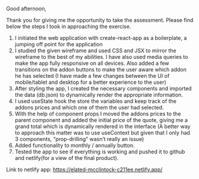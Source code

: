 Good afternoon,

Thank you for giving me the opportunity to take the assessment. Please find below the steps I took in approaching the exercise.
1.	I initiated the web application with create-react-app as a boilerplate, a jumping off point for the application
2.	I studied the given wireframe and used CSS and JSX to mirror the wireframe to the best of my abilities. I have also used media queries to make the app fully responsive on all devices. Also added a few transitions on the addon buttons to make the user aware which addon he has selected (I have made a few changes between the UI of mobile/tablet and desktop for a better experience to the user) 
3.	After styling the app, I created the necessary components and imported the data (db.json) to dynamically render the appropriate information. 
4.	I used useState hook the store the variables and keep track of the addons prices and which one of them the user had selected.
5.	With the help of component props I moved the addons prices to the parent component and added the initial price of the quote, giving me a grand total which is dynamically rendered in the interface (A better way to approach this matter was to use useContext but given that I only had 3 components, “prop-drilling” wasn’t really an issue)
6.	Added functionality to monthly / annually button.
7.	Tested the app to see if everything is working and pushed it to github and netlify(for a view of the final product). 


Link to netlify app: https://elated-mcclintock-c211ee.netlify.app/

